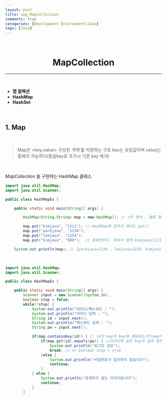 ```yaml
---
layout: post
title: oop_MapCollection
comments: true
categories: [Development Environment/Java]
tags: [Java]
---
```

<br>

# <center> MapCollection </center>
---

<br>

* __맵 컬렉션__
* __HashMap__
* __HashSet__

<br>

## 1. Map

<br>

> Map은 <key,value> 구성된 _객체_ 를 저장하는 구조
> key는 유일값이며 value는 중복이 가능하다(동일key로 추가시 기존 key 제거)

<br>

_MapCollection_ 을 구현하는 HashMap 클래스

```java
import java.util.HashMap;
import java.util.Scanner;

public class HashMapEx {

	public static void main(String[] args) {

		HashMap<String,String> map = new HashMap();	// <키 형식 , 벨류 형식> // HashMap 객체 선언

		map.put("kimjava", "1111"); // HashMap에 값추가 메서드 put()
		map.put("parkjava", "1234");
		map.put("leejava", "1234");
		map.put("kimjava", "999");	// 중복안된다. 따라서 앞의 kimjava/1111 은 지워지고 kimjava의 value는 999가 된다

    System.out.println(map); // {parkjava=1234 , leejava=1234, kimjava = 999}

```
<br>

```java
import java.util.HashMap;
import java.util.Scanner;

public class HashMapEx {

	public static void main(String[] args) {
		Scanner input = new Scanner(System.in);
		boolean stop = false;
		while(!stop) {
			System.out.println("아이디/패스워드 : ");
			System.out.println("아이디 입력 : ");
			String id = input.next();
			System.out.println("패스워드 입력 : ");
			String pw = input.next();

			if(map.containsKey(id)) { // id가 map의 key에 해당되는가?(map이 id라는 key값을 갖고있는가)
				if(map.get(id).equals(pw)) { //아이디와 같은 key의 값과 입력받은 비밀번호가 같은가	// equals로  주소값 비교?
					System.out.println("로그인 성공");
					break; // or boolean stop = true
				}else {
					System.out.println("비밀번호가 일치하지 않습니다");
					continue;
				}
			} else {
				System.out.println("존재하지 않는 아이디입니다");
				continue;
			}
		}
```
